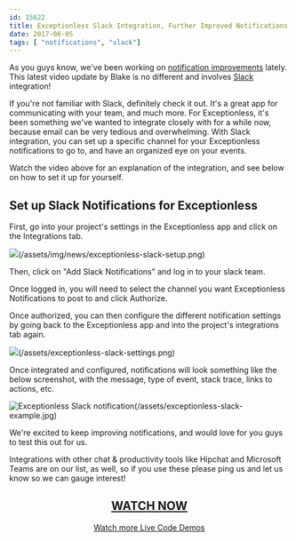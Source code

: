 ```yaml
---
id: 15622
title: Exceptionless Slack Integration, Further Improved Notifications
date: 2017-06-05
tags: [ "notifications", "slack"]
---
```


As you guys know, we've been working on [notification improvements](/email-notification-improvements-walkthrough-and-details/) lately. This latest video update by Blake is no different and involves [Slack](https://slack.com/) integration!<!--more-->

If you're not familiar with Slack, definitely check it out. It's a great app for communicating with your team, and much more. For Exceptionless, it's been something we've wanted to integrate closely with for a while now, because email can be very tedious and overwhelming. With Slack integration, you can set up a specific channel for your Exceptionless notifications to go to, and have an organized eye on your events.

Watch the video above for an explanation of the integration, and see below on how to set it up for yourself.

## Set up Slack Notifications for Exceptionless

First, go into your project's settings in the Exceptionless app and click on the Integrations tab.

![](/assets/img/news/exceptionless-slack-setup.png)(/assets/img/news/exceptionless-slack-setup.png)

Then, click on "Add Slack Notifications" and log in to your slack team.

Once logged in, you will need to select the channel you want Exceptionless Notifications to post to and click Authorize.

Once authorized, you can then configure the different notification settings by going back to the Exceptionless app and into the project's integrations tab again.

![](/assets/img/news/exceptionless-slack-settings.png)(/assets/exceptionless-slack-settings.png)

Once integrated and configured, notifications will look something like the below screenshot, with the message, type of event, stack trace, links to actions, etc.

![Exceptionless Slack notification](/assets/img/news/exceptionless-slack-example.jpg)(/assets/exceptionless-slack-example.jpg)

We're excited to keep improving notifications, and would love for you guys to test this out for us.

Integrations with other chat & productivity tools like Hipchat and Microsoft Teams are on our list, as well, so if you use these please ping us and let us know so we can gauge interest!

<h2 style="text-align: center;">
  <a href="https://youtu.be/U9GbYqWK1ik">WATCH NOW</a>
</h2>

<p style="text-align: center;">
  <a href="/category/weekly-updates/">Watch more Live Code Demos</a>
</p>
